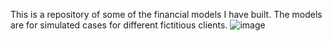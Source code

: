 This is a repository of some of the financial models I have built.
The models are for simulated cases for different fictitious clients.
![image](https://github.com/user-attachments/assets/7231bc64-c6e3-49c9-90b2-99bce079ac29)
